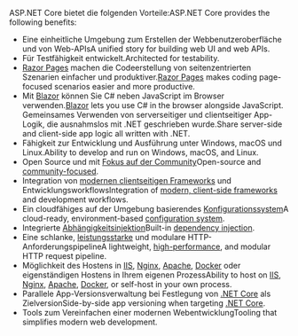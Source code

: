 <span data-ttu-id="ef829-101">ASP.NET Core bietet die folgenden Vorteile:</span><span class="sxs-lookup"><span data-stu-id="ef829-101">ASP.NET Core provides the following benefits:</span></span>

* <span data-ttu-id="ef829-102">Eine einheitliche Umgebung zum Erstellen der Webbenutzeroberfläche und von Web-APIs</span><span class="sxs-lookup"><span data-stu-id="ef829-102">A unified story for building web UI and web APIs.</span></span>
* <span data-ttu-id="ef829-103">Für Testfähigkeit entwickelt.</span><span class="sxs-lookup"><span data-stu-id="ef829-103">Architected for testability.</span></span>
* <span data-ttu-id="ef829-104">[Razor Pages](xref:razor-pages/index) machen die Codeerstellung von seitenzentrierten Szenarien einfacher und produktiver.</span><span class="sxs-lookup"><span data-stu-id="ef829-104">[Razor Pages](xref:razor-pages/index) makes coding page-focused scenarios easier and more productive.</span></span>
* <span data-ttu-id="ef829-105">Mit [Blazor](xref:blazor/index) können Sie C# neben JavaScript im Browser verwenden.</span><span class="sxs-lookup"><span data-stu-id="ef829-105">[Blazor](xref:blazor/index) lets you use C# in the browser alongside JavaScript.</span></span> <span data-ttu-id="ef829-106">Gemeinsames Verwenden von serverseitiger und clientseitiger App-Logik, die ausnahmslos mit .NET geschrieben wurde.</span><span class="sxs-lookup"><span data-stu-id="ef829-106">Share server-side and client-side app logic all written with .NET.</span></span>
* <span data-ttu-id="ef829-107">Fähigkeit zur Entwicklung und Ausführung unter Windows, macOS und Linux.</span><span class="sxs-lookup"><span data-stu-id="ef829-107">Ability to develop and run on Windows, macOS, and Linux.</span></span>
* <span data-ttu-id="ef829-108">Open Source und mit [Fokus auf der Community](https://live.asp.net/)</span><span class="sxs-lookup"><span data-stu-id="ef829-108">Open-source and [community-focused](https://live.asp.net/).</span></span>
* <span data-ttu-id="ef829-109">Integration von [modernen clientseitigen Frameworks](xref:blazor/index) und Entwicklungsworkflows</span><span class="sxs-lookup"><span data-stu-id="ef829-109">Integration of [modern, client-side frameworks](xref:blazor/index) and development workflows.</span></span>
* <span data-ttu-id="ef829-110">Ein cloudfähiges auf der Umgebung basierendes [Konfigurationssystem](xref:fundamentals/configuration/index)</span><span class="sxs-lookup"><span data-stu-id="ef829-110">A cloud-ready, environment-based [configuration system](xref:fundamentals/configuration/index).</span></span>
* <span data-ttu-id="ef829-111">Integrierte [Abhängigkeitsinjektion](xref:fundamentals/dependency-injection)</span><span class="sxs-lookup"><span data-stu-id="ef829-111">Built-in [dependency injection](xref:fundamentals/dependency-injection).</span></span>
* <span data-ttu-id="ef829-112">Eine schlanke, [leistungsstarke](https://github.com/aspnet/benchmarks) und modulare HTTP-Anforderungspipeline</span><span class="sxs-lookup"><span data-stu-id="ef829-112">A lightweight, [high-performance](https://github.com/aspnet/benchmarks), and modular HTTP request pipeline.</span></span>
* <span data-ttu-id="ef829-113">Möglichkeit des Hostens in [IIS](xref:host-and-deploy/iis/index), [Nginx](xref:host-and-deploy/linux-nginx), [Apache](xref:host-and-deploy/linux-apache), [Docker](xref:host-and-deploy/docker/index) oder eigenständigen Hostens in Ihrem eigenen Prozess</span><span class="sxs-lookup"><span data-stu-id="ef829-113">Ability to host on [IIS](xref:host-and-deploy/iis/index), [Nginx](xref:host-and-deploy/linux-nginx), [Apache](xref:host-and-deploy/linux-apache), [Docker](xref:host-and-deploy/docker/index), or self-host in your own process.</span></span>
* <span data-ttu-id="ef829-114">Parallele App-Versionsverwaltung bei Festlegung von [.NET Core](/dotnet/articles/standard/choosing-core-framework-server) als Zielversion</span><span class="sxs-lookup"><span data-stu-id="ef829-114">Side-by-side app versioning when targeting [.NET Core](/dotnet/articles/standard/choosing-core-framework-server).</span></span>
* <span data-ttu-id="ef829-115">Tools zum Vereinfachen einer modernen Webentwicklung</span><span class="sxs-lookup"><span data-stu-id="ef829-115">Tooling that simplifies modern web development.</span></span>

